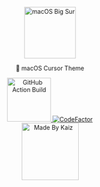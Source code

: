 <!-- Branding -->
<p align="center">
    <img src="https://imgur.com/17W62gp.png" width="120" alt="macOS Big Sur" />
</p>

<p align="center">
    🍎 macOS Cursor Theme
</p>

<!-- Badges -->
<p align="center">
  <!-- First Row -->
  <a href="https://github.com/ful1e5/apple_cursor/actions?query=workflow%3Abuild">
    <img alt="GitHub Action Build" src="https://github.com/ful1e5/apple_cursor/workflows/build/badge.svg" width="102" />
  </a>
  <a href="https://www.codefactor.io/repository/github/ful1e5/apple_cursor">
    <img src="https://www.codefactor.io/repository/github/ful1e5/apple_cursor/badge" alt="CodeFactor" />
  </a>

  <!-- Second Row -->
  <br />
  <a href="https://github.com/ful1e5">
    <img src="https://kaiz.vercel.app/api/badge" width="133"  alt="Made By Kaiz" />
  </a>
</p>
